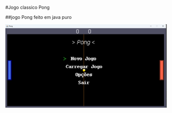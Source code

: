 #Jogo classico Pong

##jogo Pong feito em java puro

![jogo pong](https://github.com/RicardoCamargoPS/Pong/blob/main/Pong/com/pong/resurces/jogo%20pong.png)
